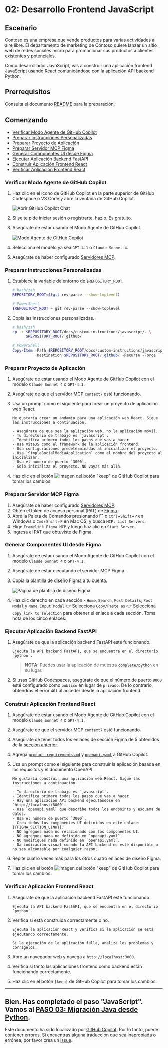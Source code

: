# 02: Desarrollo Frontend JavaScript

## Escenario

Contoso es una empresa que vende productos para varias actividades al aire libre. El departamento de marketing de Contoso quiere lanzar un sitio web de redes sociales micro para promocionar sus productos a clientes existentes y potenciales.

Como desarrollador JavaScript, vas a construir una aplicación frontend JavaScript usando React comunicándose con la aplicación API backend Python.

## Prerrequisitos

Consulta el documento [README](../README.md) para la preparación.

## Comenzando

- [Verificar Modo Agente de GitHub Copilot](#verificar-modo-agente-de-github-copilot)
- [Preparar Instrucciones Personalizadas](#preparar-instrucciones-personalizadas)
- [Preparar Proyecto de Aplicación](#preparar-proyecto-de-aplicación)
- [Preparar Servidor MCP Figma](#preparar-servidor-mcp-figma)
- [Generar Componentes UI desde Figma](#generar-componentes-ui-desde-figma)
- [Ejecutar Aplicación Backend FastAPI](#ejecutar-aplicación-backend-fastapi)
- [Construir Aplicación Frontend React](#construir-aplicación-frontend-react)
- [Verificar Aplicación Frontend React](#verificar-aplicación-frontend-react)

### Verificar Modo Agente de GitHub Copilot

1. Haz clic en el ícono de GitHub Copilot en la parte superior de GitHub Codespace o VS Code y abre la ventana de GitHub Copilot.

   ![Abrir GitHub Copilot Chat](../../../docs/images/setup-02.png)

1. Si se te pide iniciar sesión o registrarte, hazlo. Es gratuito.
1. Asegúrate de estar usando el Modo Agente de GitHub Copilot.

   ![Modo Agente de GitHub Copilot](../../../docs/images/setup-03.png)

1. Selecciona el modelo ya sea `GPT-4.1` o `Claude Sonnet 4`.
1. Asegúrate de haber configurado [Servidores MCP](./00-setup.md#configurar-servidores-mcp).

### Preparar Instrucciones Personalizadas

1. Establece la variable de entorno de `$REPOSITORY_ROOT`.

   ```bash
   # bash/zsh
   REPOSITORY_ROOT=$(git rev-parse --show-toplevel)
   ```

   ```powershell
   # PowerShell
   $REPOSITORY_ROOT = git rev-parse --show-toplevel
   ```

1. Copia las instrucciones personalizadas.

    ```bash
    # bash/zsh
    cp -r $REPOSITORY_ROOT/docs/custom-instructions/javascript/. \
          $REPOSITORY_ROOT/.github/
    ```

    ```powershell
    # PowerShell
    Copy-Item -Path $REPOSITORY_ROOT/docs/custom-instructions/javascript/* `
              -Destination $REPOSITORY_ROOT/.github/ -Recurse -Force
    ```

### Preparar Proyecto de Aplicación

1. Asegúrate de estar usando el Modo Agente de GitHub Copilot con el modelo `Claude Sonnet 4` o `GPT-4.1`.
1. Asegúrate de que el servidor MCP `context7` esté funcionando.
1. Usa un prompt como el siguiente para crear un proyecto de aplicación web React.

    ```text
    Me gustaría crear un andamio para una aplicación web React. Sigue las instrucciones a continuación.
    
    - Asegúrate de que sea la aplicación web, no la aplicación móvil.
    - Tu directorio de trabajo es `javascript`.
    - Identifica primero todos los pasos que vas a hacer.
    - Usa ViteJS como el framework de la aplicación frontend.
    - Usa configuraciones predeterminadas al inicializar el proyecto.
    - Usa `SimpleSocialMediaApplication` como el nombre del proyecto al inicializar.
    - Usa el número de puerto `3000`.
    - Solo inicializa el proyecto. NO vayas más allá.
    ```

1. Haz clic en el botón ![imagen del botón "keep"](https://img.shields.io/badge/keep-blue) de GitHub Copilot para tomar los cambios.

### Preparar Servidor MCP Figma

1. Asegúrate de haber configurado [Servidores MCP](./00-setup.md#configurar-servidores-mcp).
1. Obtén el token de acceso personal (PAT) de [Figma](https://www.figma.com/).
1. Abre la Paleta de Comandos presionando F1 o `Ctrl`+`Shift`+`P` en Windows o `Cmd`+`Shift`+`P` en Mac OS, y busca `MCP: List Servers`.
1. Elige `Framelink Figma MCP` y luego haz clic en `Start Server`.
1. Ingresa el PAT que obtuviste de Figma.

### Generar Componentes UI desde Figma

1. Asegúrate de estar usando el Modo Agente de GitHub Copilot con el modelo `Claude Sonnet 4` o `GPT-4.1`.
1. Asegúrate de estar ejecutando el servidor MCP Figma.
1. Copia la [plantilla de diseño Figma](https://www.figma.com/community/file/1495954632647006209) a tu cuenta.

   ![Página de plantilla de diseño Figma](../../../docs/images/javascript-01.png)

1. Haz clic derecho en cada sección - `Home`, `Search`, `Post Details`, `Post Modal` y `Name Input Modal` 👉 Selecciona `Copy/Paste as` 👉 Selecciona `Copy link to selection` para obtener el enlace a cada sección. Toma nota de los cinco enlaces.

### Ejecutar Aplicación Backend FastAPI

1. Asegúrate de que la aplicación backend FastAPI esté funcionando.

    ```text
    Ejecuta la API backend FastAPI, que se encuentra en el directorio `python`.
    ```

   > **NOTA**: Puedes usar la aplicación de muestra [`complete/python`](../complete/python/) en su lugar.

1. Si usas GitHub Codespaces, asegúrate de que el número de puerto `8000` esté configurado como `público` en lugar de `privado`. De lo contrario, obtendrás el error `401` al acceder desde la aplicación frontend.

### Construir Aplicación Frontend React

1. Asegúrate de estar usando el Modo Agente de GitHub Copilot con el modelo `Claude Sonnet 4` o `GPT-4.1`.
1. Asegúrate de que el servidor MCP `context7` esté funcionando.
1. Asegúrate de tener todos los enlaces de sección Figma de 5 obtenidos de la [sección anterior](#generar-componentes-ui-desde-figma).
1. Agrega [`product-requirements.md`](../product-requirements.md) y [`openapi.yaml`](../openapi.yaml) a GitHub Copilot.
1. Usa un prompt como el siguiente para construir la aplicación basada en los requisitos y el documento OpenAPI.

    ```text
    Me gustaría construir una aplicación web React. Sigue las instrucciones a continuación.
    
    - Tu directorio de trabajo es `javascript`.
    - Identifica primero todos los pasos que vas a hacer.
    - Hay una aplicación API backend ejecutándose en `http://localhost:8000`.
    - Usa `openapi.yaml` que describe todos los endpoints y esquema de datos.
    - Usa el número de puerto `3000`.
    - Crea todos los componentes UI definidos en este enlace: {{FIGMA_SECTION_LINK}}.
    - NO agregues nada no relacionado con los componentes UI.
    - NO agregues nada no definido en `openapi.yaml`.
    - NO modifiques nada definido en `openapi.yaml`.
    - Da indicación visual cuando la API backend no esté disponible o no sea alcanzable por cualquier razón.
    ```

1. Repite cuatro veces más para los otros cuatro enlaces de diseño Figma.
1. Haz clic en el botón ![imagen del botón "keep"](https://img.shields.io/badge/keep-blue) de GitHub Copilot para tomar los cambios.

### Verificar Aplicación Frontend React

1. Asegúrate de que la aplicación backend FastAPI esté funcionando.

    ```text
    Ejecuta la API backend FastAPI, que se encuentra en el directorio `python`.
    ```

1. Verifica si está construida correctamente o no.

    ```text
    Ejecuta la aplicación React y verifica si la aplicación se está ejecutando correctamente.

    Si la ejecución de la aplicación falla, analiza los problemas y corrígelos.
    ```

1. Abre un navegador web y navega a `http://localhost:3000`.
1. Verifica si tanto las aplicaciones frontend como backend están funcionando correctamente.
1. Haz clic en el botón `[keep]` de GitHub Copilot para tomar los cambios.

---

Bien. Has completado el paso "JavaScript". Vamos al [PASO 03: Migración Java desde Python](./03-java.md).
---

Este documento ha sido localizado por [GitHub Copilot](https://docs.github.com/copilot/about-github-copilot/what-is-github-copilot). Por lo tanto, puede contener errores. Si encuentras alguna traducción que sea inapropiada o errónea, por favor crea un [issue](../../issues).

